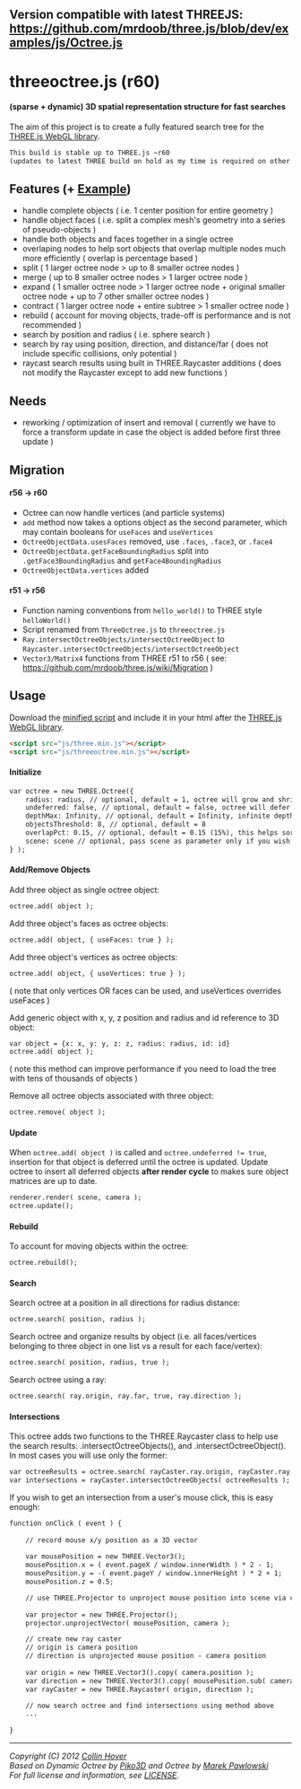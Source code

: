 
## Version compatible with latest THREEJS: https://github.com/mrdoob/three.js/blob/dev/examples/js/Octree.js

﻿threeoctree.js (r60)
========

#### (sparse + dynamic) 3D spatial representation structure for fast searches ####

The aim of this project is to create a fully featured search tree for the [THREE.js WebGL library](http://mrdoob.github.com/three.js/).   
  
```html
This build is stable up to THREE.js ~r60
(updates to latest THREE build on hold as my time is required on other projects)  
```
  
## Features (+ [Example](http://collinhover.github.com/threeoctree))

* handle complete objects ( i.e. 1 center position for entire geometry )
* handle object faces ( i.e. split a complex mesh's geometry into a series of pseudo-objects )
* handle both objects and faces together in a single octree
* overlaping nodes to help sort objects that overlap multiple nodes much more efficiently ( overlap is percentage based )
* split ( 1 larger octree node > up to 8 smaller octree nodes )
* merge ( up to 8 smaller octree nodes > 1 larger octree node )
* expand ( 1 smaller octree node > 1 larger octree node + original smaller octree node + up to 7 other smaller octree nodes ) 
* contract ( 1 larger octree node + entire subtree > 1 smaller octree node )
* rebuild ( account for moving objects, trade-off is performance and is not recommended )
* search by position and radius ( i.e. sphere search )
* search by ray using position, direction, and distance/far ( does not include specific collisions, only potential )
* raycast search results using built in THREE.Raycaster additions ( does not modify the Raycaster except to add new functions )
    
## Needs

* reworking / optimization of insert and removal ( currently we have to force a transform update in case the object is added before first three update )

## Migration  
#### r56 → r60  
- Octree can now handle vertices (and particle systems)  
- `add` method now takes a options object as the second parameter, which may contain booleans for `useFaces` and `useVertices`  
- `OctreeObjectData.usesFaces` removed, use `.faces`, `.face3`, or `.face4`  
- `OctreeObjectData.getFaceBoundingRadius` split into `.getFace3BoundingRadius` and `getFace4BoundingRadius` 
- `OctreeObjectData.vertices` added  
#### r51 → r56  
- Function naming conventions from `hello_world()` to THREE style `helloWorld()`  
- Script renamed from `ThreeOctree.js` to `threeoctree.js`  
- `Ray.intersectOctreeObjects/intersectOctreeObject` to `Raycaster.intersectOctreeObjects/intersectOctreeObject`  
- `Vector3/Matrix4` functions from THREE r51 to r56 ( see: https://github.com/mrdoob/three.js/wiki/Migration )  
  
## Usage

Download the [minified script](https://github.com/collinhover/threeoctree/blob/master/threeoctree.min.js) and include it in your html after the [THREE.js WebGL library](http://mrdoob.github.com/three.js/).

```html
<script src="js/three.min.js"></script>
<script src="js/threeoctree.min.js"></script>
```

#### Initialize

```html
var octree = new THREE.Octree({
	radius: radius, // optional, default = 1, octree will grow and shrink as needed
	undeferred: false, // optional, default = false, octree will defer insertion until you call octree.update();
	depthMax: Infinity, // optional, default = Infinity, infinite depth
	objectsThreshold: 8, // optional, default = 8
	overlapPct: 0.15, // optional, default = 0.15 (15%), this helps sort objects that overlap nodes
	scene: scene // optional, pass scene as parameter only if you wish to visualize octree
} );
```

#### Add/Remove Objects

Add three object as single octree object:  
  
```html
octree.add( object );
```
  
Add three object's faces as octree objects:  
  
```html
octree.add( object, { useFaces: true } );
```
  
Add three object's vertices as octree objects:  
  
```html
octree.add( object, { useVertices: true } );
```
( note that only vertices OR faces can be used, and useVertices overrides useFaces )

Add generic object with x, y, z position and radius and id reference to 3D object:

```html
var object = {x: x, y: y, z: z, radius: radius, id: id}
octree.add( object );
```
( note this method can improve performance if you need to load the tree with tens of thousands of objects )

Remove all octree objects associated with three object:  
  
```html
octree.remove( object );
```

#### Update
  
When `octree.add( object )` is called and `octree.undeferred != true`, insertion for that object is deferred until the octree is updated. Update octree to insert all deferred objects **after render cycle** to makes sure object matrices are up to date.  
```html
renderer.render( scene, camera );
octree.update();
```

#### Rebuild

To account for moving objects within the octree:  
```html
octree.rebuild();
```
  
#### Search

Search octree at a position in all directions for radius distance:  
  
```html
octree.search( position, radius );
```

Search octree and organize results by object (i.e. all faces/vertices belonging to three object in one list vs a result for each face/vertex):  
  
```html
octree.search( position, radius, true );
```

Search octree using a ray:  
  
```html
octree.search( ray.origin, ray.far, true, ray.direction );
```

#### Intersections

This octree adds two functions to the THREE.Raycaster class to help use the search results: .intersectOctreeObjects(), and .intersectOctreeObject(). In most cases you will use only the former:  
  
```html
var octreeResults = octree.search( rayCaster.ray.origin, rayCaster.ray.far, true, rayCaster.ray.direction )
var intersections = rayCaster.intersectOctreeObjects( octreeResults );
```

If you wish to get an intersection from a user's mouse click, this is easy enough:

```html
function onClick ( event ) {
	
	// record mouse x/y position as a 3D vector
	
	var mousePosition = new THREE.Vector3();
	mousePosition.x = ( event.pageX / window.innerWidth ) * 2 - 1;
	mousePosition.y = -( event.pageY / window.innerHeight ) * 2 + 1;
	mousePosition.z = 0.5;

	// use THREE.Projector to unproject mouse position into scene via camera
	
	var projector = new THREE.Projector();
	projector.unprojectVector( mousePosition, camera );

	// create new ray caster
	// origin is camera position
	// direction is unprojected mouse position - camera position
	
	var origin = new THREE.Vector3().copy( camera.position );
	var direction = new THREE.Vector3().copy( mousePosition.sub( camera.position ) ).normalize();
	var rayCaster = new THREE.Raycaster( origin, direction );

	// now search octree and find intersections using method above
	...
	
}
```

---
  
*Copyright (C) 2012 [Collin Hover](http://collinhover.com/)*  
*Based on Dynamic Octree by [Piko3D](http://www.piko3d.com/) and Octree by [Marek Pawlowski](pawlowski.it)*  
*For full license and information, see [LICENSE](https://collinhover.github.com/threeoctree/LICENSE).*   
